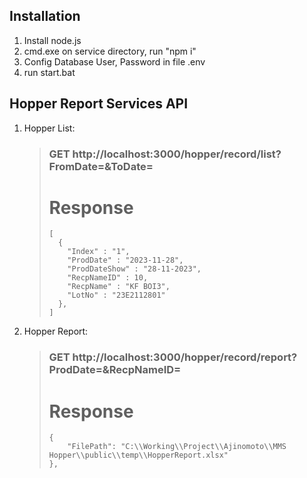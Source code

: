 ## Installation
1. Install node.js
2. cmd.exe on service directory, run "npm i"
3. Config Database User, Password in file .env
4. run start.bat

## Hopper Report Services API
1. Hopper List:
     > ### GET http://localhost:3000/hopper/record/list?FromDate=<YYYY-MM-DD>&ToDate=<YYYY-MM-DD>
     > # Response
     > ```
     > [
     >   {
     >     "Index" : "1",
     >     "ProdDate" : "2023-11-28",
     >     "ProdDateShow" : "28-11-2023",
     >     "RecpNameID" : 10,
     >     "RecpName" : "KF BOI3",
     >     "LotNo" : "23E2112801"
     >   },
     > ]
     > ```
2. Hopper Report:
     > ### GET http://localhost:3000/hopper/record/report?ProdDate=<YYYY-MM-DD>&RecpNameID=<RecpNameID>
     > # Response
     > ```
     > {
     >     "FilePath": "C:\\Working\\Project\\Ajinomoto\\MMS Hopper\\public\\temp\\HopperReport.xlsx"
     > },
     > ```

